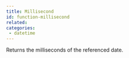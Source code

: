 ```yaml
---
title: Millisecond
id: function-millisecond
related:
categories:
 - datetime
---
```


Returns the milliseconds of the referenced date.

